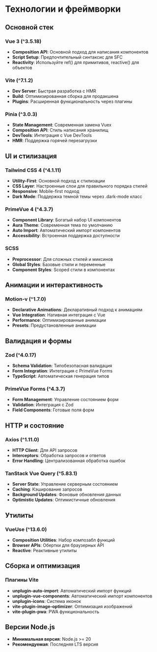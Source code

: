 # Технологии и фреймворки

## Основной стек

### Vue 3 (^3.5.18)
- **Composition API**: Основной подход для написания компонентов
- **Script Setup**: Предпочтительный синтаксис для SFC
- **Reactivity**: Используйте ref() для примитивов, reactive() для объектов

### Vite (^7.1.2)
- **Dev Server**: Быстрая разработка с HMR
- **Build**: Оптимизированная сборка для продакшена
- **Plugins**: Расширенная функциональность через плагины

### Pinia (^3.0.3)
- **State Management**: Современная замена Vuex
- **Composition API**: Стиль написания хранилищ
- **DevTools**: Интеграция с Vue DevTools
- **HMR**: Поддержка горячей перезагрузки

## UI и стилизация

### Tailwind CSS 4 (^4.1.11)
- **Utility-First**: Основной подход к стилизации
- **CSS Layer**: Настроенные слои для правильного порядка стилей
- **Responsive**: Mobile-first подход
- **Dark Mode**: Поддержка темной темы через .dark-mode класс

### PrimeVue 4 (^4.3.7)
- **Component Library**: Богатый набор UI компонентов
- **Aura Theme**: Современная тема по умолчанию
- **Auto Import**: Автоматический импорт компонентов
- **Accessibility**: Встроенная поддержка доступности

### SCSS
- **Preprocessor**: Для сложных стилей и миксинов
- **Global Styles**: Базовые стили и переменные
- **Component Styles**: Scoped стили в компонентах

## Анимации и интерактивность

### Motion-v (^1.7.0)
- **Declarative Animations**: Декларативный подход к анимациям
- **Vue Integration**: Нативная интеграция с Vue
- **Performance**: Оптимизированные анимации
- **Presets**: Предустановленные анимации

## Валидация и формы

### Zod (^4.0.17)
- **Schema Validation**: Типобезопасная валидация
- **Form Integration**: Интеграция с PrimeVue Forms
- **TypeScript**: Автоматическая генерация типов

### PrimeVue Forms (^4.3.7)
- **Form Management**: Управление состоянием форм
- **Validation**: Интеграция с Zod
- **Field Components**: Готовые поля форм

## HTTP и состояние

### Axios (^1.11.0)
- **HTTP Client**: Для API запросов
- **Interceptors**: Обработка запросов и ответов
- **Error Handling**: Централизованная обработка ошибок

### TanStack Vue Query (^5.83.1)
- **Server State**: Управление серверным состоянием
- **Caching**: Кэширование запросов
- **Background Updates**: Фоновые обновления данных
- **Optimistic Updates**: Оптимистичные обновления

## Утилиты

### VueUse (^13.6.0)
- **Composition Utilities**: Набор композабл функций
- **Browser APIs**: Обертки для браузерных API
- **Reactive**: Реактивные утилиты

## Сборка и оптимизация

### Плагины Vite
- **unplugin-auto-import**: Автоматический импорт функций
- **unplugin-vue-components**: Автоматический импорт компонентов
- **unplugin-icons**: Система иконок
- **vite-plugin-image-optimizer**: Оптимизация изображений
- **vite-plugin-pwa**: PWA функциональность

## Версии Node.js
- **Минимальная версия**: Node.js >= 20
- **Рекомендуемая**: Последняя LTS версия